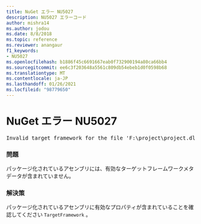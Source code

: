 ```yaml
---
title: NuGet エラー NU5027
description: NU5027 エラーコード
author: mishra14
ms.author: jodou
ms.date: 8/8/2018
ms.topic: reference
ms.reviewer: anangaur
f1_keywords:
- NU5027
ms.openlocfilehash: b1886f45c6691667eab0f732900194a80ca66bb4
ms.sourcegitcommit: ee6c3f203648a5561c809db54ebeb1d0f0598b68
ms.translationtype: MT
ms.contentlocale: ja-JP
ms.lasthandoff: 01/26/2021
ms.locfileid: "98779650"
---
```

# <a name="nuget-error-nu5027"></a>NuGet エラー NU5027
<pre>Invalid target framework for the file 'F:\project\project.dll'.</pre>

### <a name="issue"></a>問題

パッケージ化されているアセンブリには、有効なターゲットフレームワークメタデータが含まれていません。


### <a name="solution"></a>解決策

パッケージ化されているアセンブリに有効なプロパティが含まれていることを確認してください `TargetFramework` 。

